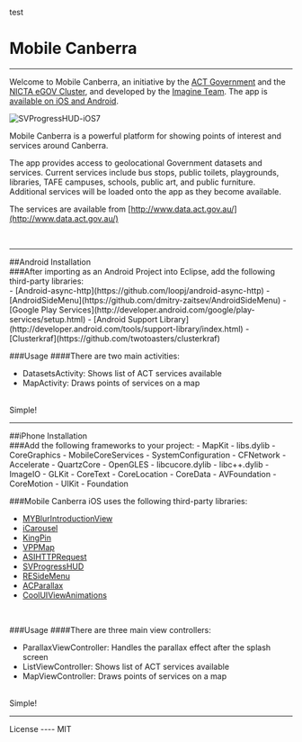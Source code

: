 test
# Mobile Canberra
<hr />

Welcome to Mobile Canberra, an initiative by the [ACT Government](http://www.cmd.act.gov.au/open_government) and the [NICTA eGOV Cluster](http://www.egovernmentcluster.org.au/), and developed by the [Imagine Team](http://imagineteamsolutions.com). The app is [available on iOS and Android](http://imagineteamsolutions.com/app/mobile-canberra-phase-2/).

![SVProgressHUD-iOS7](http://imagineteamsolutions.com/imagineteam/wp-content/uploads/2013/12/mobilecanberrascreen.png)


Mobile Canberra is a powerful platform for showing points of interest and services around Canberra. 

The app provides access to geolocational Government datasets and services. Current services include bus stops, 
public toilets, playgrounds, libraries, TAFE campuses, schools, public art, and public furniture. Additional services will be loaded onto the app as they become available. 

The services are available from [http://www.data.act.gov.au/](http://www.data.act.gov.au/)

<br>
  
<hr />
##Android Installation
<br>
###After importing as an Android Project into Eclipse, add the following third-party libraries:
<br>
  - [Android-async-http](https://github.com/loopj/android-async-http)
  - [AndroidSideMenu](https://github.com/dmitry-zaitsev/AndroidSideMenu)
  - [Google Play Services](http://developer.android.com/google/play-services/setup.html)
  - [Android Support Library](http://developer.android.com/tools/support-library/index.html)
  - [Clusterkraf](https://github.com/twotoasters/clusterkraf)

<br>

###Usage
####There are two main activities:
- DatasetsActivity: Shows list of ACT services available
- MapActivity: Draws points of services on a map

<br>
Simple!

<hr />
##iPhone Installation
<br>
###Add the following frameworks to your project:
  - MapKit
  - libs.dylib
  - CoreGraphics
  - MobileCoreServices
  - SystemConfiguration
  - CFNetwork
  - Accelerate
  - QuartzCore
  - OpenGLES
  - libcucore.dylib
  - libc++.dylib
  - ImageIO
  - GLKit
  - CoreText
  - CoreLocation
  - CoreData
  - AVFoundation
  - CoreMotion
  - UIKit
  - Foundation
 
###Mobile Canberra iOS uses the following third-party libraries:
  - [MYBlurIntroductionView](https://github.com/MatthewYork/MYBlurIntroductionView)
  - [iCarousel](https://github.com/nicklockwood/iCarousel)
  - [KingPin](https://github.com/itsbonczek/kingpin)
  - [VPPMap](https://github.com/vicpenap/VPPMap)
  - [ASIHTTPRequest](http://allseeing-i.com/ASIHTTPRequest/)
  - [SVProgressHUD](https://github.com/samvermette/SVProgressHUD)
  - [RESideMenu](https://github.com/romaonthego/RESideMenu)
  - [ACParallax](https://github.com/acoomans/Parallax)
  - [CoolUIViewAnimations](https://github.com/pdetagyos/CoolUIViewAnimations)

<br>

###Usage
####There are three main view controllers:
- ParallaxViewController: Handles the parallax effect after the splash screen
- ListViewController: Shows list of ACT services available
- MapViewController: Draws points of services on a map

<br>
Simple!

<br>

<hr />
License
----
MIT
